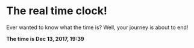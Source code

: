 # The real time clock!

Ever wanted to know what the time is? Well, your journey is about to end!

**The time is Dec 13, 2017, 19:39**